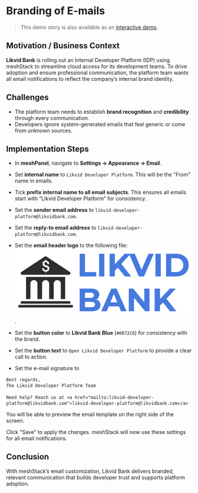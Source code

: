 # Branding of E-mails

> This demo story is also available as an [interactive demo](https://app.storylane.io/share/5jjhgbmxckib).

## Motivation / Business Context

**Likvid Bank** is rolling out an Internal Developer Platform (IDP) using meshStack to streamline cloud access for its development teams.
To drive adoption and ensure professional communication, the platform team wants all email notifications to reflect the company’s internal brand identity.

## Challenges

- The platform team needs to establish **brand recognition** and **credibility** through every communication.
- Developers ignore system-generated emails that feel generic or come from unknown sources.

## Implementation Steps

- In **meshPanel**, navigate to **Settings → Appearance → Email**.

- Set **internal name** to `Likvid Developer Platform`. This will be the "From" name in emails.
- Tick **prefix internal name to all email subjects**. This ensures all emails start with “Likvid Developer Platform” for consistency.
- Set the **sender email address** to `likvid-developer-platform@likvidbank.com`.
- Set the **reply-to email address** to `likvid-developer-platform@likvidbank.com`.
- Set the **email header logo** to the following file: ![image](https://raw.githubusercontent.com/likvid-bank/likvid-cloudfoundation/1e5d5e9b99c105060d10bc604c0cf8f1aafef414/kit/foundation/meshstack/guides/likvid_logo.png).
- Set the **button color** to **Likvid Bank Blue** (`#0072C6`) for consistency with the brand.
- Set the **button text** to `Open Likvid Developer Platform` to provide a clear call to action.
- Set the e-mail signature to
```
Best regards,
The Likvid Developer Platform Team

Need help? Reach us at <a href="mailto:likvid-developer-platform@likvidbank.com">likvid-developer-platform@likvidbank.com</a>
```

You will be able to preview the email template on the right side of the screen.

Click "Save" to apply the changes. meshStack will now use these settings for all email notifications.

## Conclusion

With meshStack’s email customization, Likvid Bank delivers branded, relevant communication that builds developer trust and supports platform adoption.
